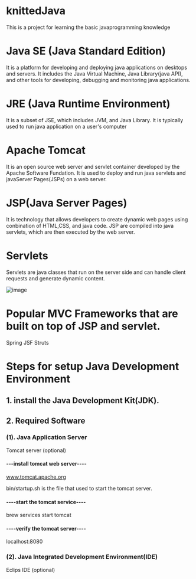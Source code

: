 # knittedJava
This is a project for learning the basic javaprogramming knowledge 
# Java SE (Java Standard Edition)
It is a platform for developing and deploying java applications on desktops and servers. It includes the Java Virtual Machine, Java Library(java API), and other tools for developing, debugging and monitoring java applications.

# JRE (Java Runtime Environment)
It is a subset of JSE, which includes JVM, and Java Library. It is typically used to run java application on a user's computer

# Apache Tomcat
It is an open source web server and servlet container developed by the Apache Software Fundation.
It is used to deploy and run java servlets and javaServer Pages(JSPs) on a web server.

# JSP(Java Server Pages)
It is technology that allows developers to create dynamic web pages using conbination of HTML,CSS, and java code.
JSP are compiled into java servlets, which are then executed by the web server.

# Servlets
Servlets are java classes that run on the server side and can handle client requests and generate dynamic content.

![image](https://user-images.githubusercontent.com/37968494/214590254-ea93abd2-e3c4-4d1c-b37a-513fc8cec34e.png)

# Popular MVC Frameworks that are built on top of JSP and servlet.
Spring 
JSF
Struts 


# Steps for setup Java Development Environment
## 1. install the Java Development Kit(JDK).

## 2. Required Software
### (1). Java Application Server
Tomcat server (optional)

#### ---install tomcat web server----
www.tomcat.apache.org

bin/startup.sh is the file that used to start the tomcat server.

#### ----start the tomcat service---- 
brew services start tomcat

#### ----verify the tomcat server----
localhost:8080

### (2). Java Integrated Development Environment(IDE)
Eclips IDE (optional)

